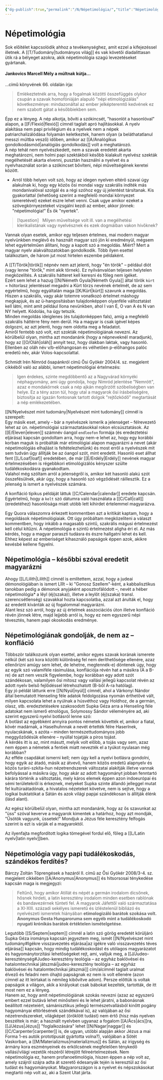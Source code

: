 ```yaml
---
{"dg-publish":true,"permalink":"/N/Népetimológia/","title":"Népetimológia","tags":["containscallouts"],"created":"2025-07-16T14:23","updated":"2025-08-31T02:53"}
---
```



# Népetimológia

Sok előítélet kapcsolódik ahhoz a tevékenységhez, amit ezzel a kifejezéssel illetnek. A [[T/Tudomány\|tudományos világ]] és vak követői diadalittasan ütik rá a bélyeget azokra, akik népetimológia szagú levezetéseket gyártanak.  

#### Jankovics Marcell Mély a múltnak kútja...  

...című könyvének 66. oldalán írja:  
> Emlékeztetnék arra, hogy a fogalmak közötti összefüggés olykor csupán a szavak homofóniáján alapuló "népi etimológizálás" következménye: mindazonáltal az ember jelképteremtő kedvének ez nem szabott gátat a későbbiekben sem.  

Épp ez a lényeg. A nép alkotja, bővíti a szókincsét, "hasonlót  a hasonlóval" alapon, a [[F/Flexió\|flexió]] címnél taglalt apró hajlításokkal. A nyelv alakítása nem papi privilégium és a nyelvek nem a népek patriarchalizálódása folyamán keletkeztek, hanem olyan (a beláthatatlanul messzi múltba vesző) időben, amikor az [[A/Analógikus gondolkodásmód\|analógiás gondolkodás]] volt a meghatározó.  
A nép tehát nem nyelvészkedett, nem a szavak eredetét akarta meghatározni, nem holmi papi szektákból később kialakult nyelvész szekták megélhetését akarta elvenni, pusztán használni a nyelvet és a nyelvhasználat során a szókincset bővíteni, népi műveltségének keretei között.  
- Arról több helyen volt szó, hogy az idegen nyelven eltérő szavai úgy alakulnak ki, hogy egy közös ősi mondai vagy szakrális indíték más mondanivalóval szolgál és a régi szóhoz egy új jelentést társítanak. Kis gyakorlattal (lehetőség szerint a megfelelő mondai környezet ismeretével) ezeket észre lehet venni. Csak ugye amikor ezeket a szövegkörnyezeteket vizsgálni kezdi az ember, akkor jönnek: "népetimológia!" És ők "nyertek".

> [!question] &nbsp;
> Milyen műveltsége volt ill. van a megélhetési klerikalistának vagy nyelvésznek és ezek dogmáiban vakon hívőknek?

Vannak olyan esetek, amikor egy teljesen értelmes, mai modern magyar nyelvünkben meglévő és használt magyar szó jön ki eredményül, mégsem lehet egyértelműen állítani, hogy a kapott szó a megoldás. Miért? Mert a magyar nyelv alakváltozatokban gondolkodik. Több ilyen esettel találkoztam, de három jut most hirtelen eszembe példaként.  

A [[T/Török\|török]] népnév nem azt jelenti, hogy "én török" – például diót (vagy lenne "törők," mint akik törnek). Ez nyilvánvalóan teljesen helytelen megközelítés. A szakrális hátteret kell keresni és főleg nem igéket.  
Ezért sem lehet a hazug [[N/Németh Gyula\|Németh Gyula]] által török `kürt` = hótorlasz jelentéssel megadni a Kürt törzs nevének értelmét, de az sem egyértelmű, hogy egyáltalán maga [[K/Kürt\|kürt]] szavunk a megoldás. Hiszen a szakrális, vagy akár totemre vonatkozó értelmet máshogy megkapjuk, és az ü-hangosításban tulajdonképpen olyanféle változtatást kell látni, mint amit például Ilona nevünkben, ahol I van É, O van A és N van NY helyett. Kódolás, ha úgy tetszik.  
Minden megoldás ideiglenes (és tulajdonképpen fals), amíg a megfelelő szakrális háttérre fény nem derül. Ha a magyar is csak igével képes dolgozni, az azt jelenti, hogy nem oldotta meg a feladatot.  
Amiről fentebb szó volt, ezt szokták népetimológiának nevezni. Az körülbelül olyan, mintha azt mondanánk (hogy a népneveknél maradjunk), hogy az [[O/Oláh\|oláh]] annyit tesz, hogy ólakban laktak, vagy hasonló. Ellenben az oláh név v/b-előhangosan és vélhetően p-előhangos palóc eredetű név, akár Volos-kapcsolattal.   

Schmidt Irén Nimród ősapánkról című Ősi Gyökér 2004/4. sz. megjelent cikkéből való az alábbi, ismert népetimológiai értelmezés:  
> Igen érdekes, szinte megdöbbentő az a Nagyvárad környéki néphagyomány, ami úgy gondolja, hogy Nimród jelentése "Nemrótt", azaz e mondakörnek csak a nép ajkán megőrzött szóbeliségben van helye. Ez a tény azon túl, hogy utal a magyarok ősi írásbeliségére, biztosítja az igazán fontosnak tartott dolgok "rejtőzködő" megtartását a nép emlékezetében.  

[[N/Nyelvészet mint tudomány\|Nyelvészet mint tudomány]] címnél is szerepelt:  
Egy másik eset, amely – bár a nyelvészek ismerik a jelenséget – félrevezető lehet az ún. népetimológiai származtatásokkal rokon elcsúsztatások. Az [[E/Eleven\|eleven]] számnév óangol `endleofon` formája (és eredeztetési eljárása) kapcsán gondoltam arra, hogy nem-e lehet az, hogy egy korábbi korban maguk is próbálták már etimológiai alapon magyarázni a nevet (akár népetimológiás elhajlást is feltételezhetünk) és most erről a nyelvészek mit sem tudván úgy állítják be az óangol szót, mint eredetit. Hasonló eset állhat fent [[L/Loaf\|loaf]] eredetében, de már [[E/Erdély\|Erdély]] nevének magyar értelmezésében is régebbkori etimológizálós kényszer szülte tudálékoskodásra gyanakodtam.  
Valahol még szóltam arról a jelenségről is, amikor két hasonló alakú szót összefésülnek, akár úgy, hogy a hasonló szó végződését ráillesztik. Ez a jelenség is ismert a nyelvészek számára.  

A konfláció tipikus példáját láttuk [[C/Calendar\|calendar]] eredete kapcsán. Egyértelmű, hogy a `kelt` szó dátumra való használata a [[C/Call\|call]] (eredetéhez) hasonlósága miatt utóbb lett kihirdet értelemmel magyarázva.  

Egy Quora válaszomra érkezett kommentben azt a kritikát kaptam, hogy a megoldások népetimológiaiak. Ott úgy próbáltam megközelíteni a választ kommentben, hogy inkább a magasabb szintű, szakrális mágusi értelmezést kell célul kitűzni. A népetimológia e szintű értelmezést aligha éri el. Az más kérdés, hogy a magyar paraszti tudásra és észre hallgatni lehet és kell. Ehhez képest az emberiséget kihasználó papságok éppen azok, akikre kevésbé kellene figyelni.  

## Népetimológia – későbbi szóval eredetit magyarázni

Ahogy [[L/Lilith\|Lilith]] címnél is említettem, azzal, hogy a judeai démonológiában is ismert Lîlît – ki "Gonosz Szellem"-ként, a kabbalisztikus tanokban pedig a démonok anyjaként aposztrofálódott –, nevét a héber népetimológia* a lêyl (éj(szaka)), illetve a leylôt (éj(szaka) transl. szerencsétlenség) szavakkal hozta kapcsolatba, azzal azt árulták el, hogy az eredetit kívánták az új fogalommal magyarázni.  
Alant lesz szó arról, hogy az új értelmek asszociációs úton illetve konfláció révén jönnek létre, majd lejjebb arról is, hogy ez nem egyszerű népi tévesztés, hanem papi okoskodás eredménye.  

## Népetimológiának gondolják, de nem az – konfláció

Többször találkozunk olyan esettel, amikor egyes szavak korának ismerete nélkül (két szó kora közötti különbség fel nem deríthetősége ellenére, azaz ellenőrizni amúgy sem lehet, de lehetne, megtennék-e) döntenek úgy, hogy az egyik szó valamiféle rásimulása, konflációja révén hat a másikra (A a B-re) de azt nem veszik figyelembe, hogy korábban egy adott szót szándékosan, valamilyen ősi mítosz vagy vallási jellegű kapcsolat révén az adott nyelv belső fejlődéssel létrehozhatott (B-ből A-ra hatólag).  
Egy jó példát láttunk erre [[N/Nyúl\|nyúl]] címnél, ahol a Várkonyi Nándor által bemutatott Henseling féle adatok feldolgozása nyomán érthetővé vált, milyen kapcsolata lehet a nyúlnak a húsvéthoz vagy Holdhoz, de a germán, olasz, stb. eredeztetésekre szakosodott Supka Géza arra a Henseling féle adatokat nem ismerő etnológus, Solymossy Sándor véleményére ad, aki szerint egyszerű nyelvi botlásról lenne szó:  
A botlást az egyébként annyira pontos németek követték el, amikor a fiatal, kövér madárnak, a Haselhuhnnak a nevét értették félre Haserlnek, nyulacskának, s azóta – minden természettudományos jobb meggyőződésük ellenére – nyúllal tojatják a piros tojást.  
A kérdés itt is az, mint másutt, melyik volt előbb, a tojás vagy sem, azaz nem éppen a németek a fentiek miatt nevezték el a tyúkot nyulasan még korábban?  
Az efféle csapdákat ismerni kell; nem úgy kell a nyelvi botlásra gondolni, hogy egyik az átadó, másik az átvevő, hanem közös eredetű alapnyelv és közös turáni-szkíta-hun nézetrendszerek változatai alakítják illetve vannak befolyással a másikra úgy, hogy akár az adott hagyományt jobban fenntartó kárára történik a változtatás, mely káros elemek éppen azon indoeurópai és sémi területekről is érkeznek, melyeket Supka szinte állandó jelleggel mutat fel kultúraátadónak, a hivatalos nézeteket követve, nem is sejtve, hogy a logikai buktatókat a Sátán és azok világi papjai szándékosan is állítják élénk (lásd alant).  

Az egész körülbelül olyan, mintha azt mondanánk, hogy az ős szavunkat az "üss" szóval keverve a magyarok kimentek a határhoz, hogy azt mondják, "Űsötök vagyunk, üssetek!" Mondjuk a Jézus féle keresztény felfogás szerint is ezt is várják el a magyaroktól.  

Az ilyenfajta megfordított logika tömegével fordul elő, főleg a [[L/Latin nyelv\|latin nyelv]]ben.  

## Népetimológia vagy papi tudálékoskodás, szándékos ferdítés?

Bárczy Zoltán Töprengések a hazáról II. című az Ősi Gyökér 2008/3-4. sz. megjelent cikkében [[A/Anonymus\|Anonymus]] és hitsorsosai ténykedése kapcsán maga is megjegyzi:  
> Feltűnő, hogy amikor Atillát és népét a germán irodalom dicsőnek, hősnek hirdeti, a latin keresztény irodalom minden esetben rablónak és bandavezérnek tünteti fel. A magyarok Jáfettől való származtatása a XI-XIII. századi sekélyes ismeretű és ízléstelenül bibliázó és nyelvészeti ismeretek hiányában **etimologizáló barátok szokása volt. Anonymus Gesta Hungaroruma sem egyéb mint a tudálékoskodó nyugati krónikás barátok értéktelen ismételgetése**.  

Legutóbb [[S/Septem\|septem]] címnél a latin szó görög eredetét körüljáró Supka Géza irománya kapcsán jegyeztem meg, ismét [[N/Nyelvészet mint tudomány#Igékre visszavezetés eljárása\|az igékre való visszavezetés téves eljárása]] kapcsán, hogy mindig tudálékoskodást és utólagos magyarázatot és hagyománytorzítási lehetőségeket rejt, ami, valljuk meg, a [[J/Judeo-kereszténység#Judeo-keresztény teológia – az egyház baklövései és hatalomtechnikai játszmái\|judeo-keresztény teológia – az egyház baklövései és hatalomtechnikai játszmái]] cím/alcímnél taglalt uralmat élvező és feladni nem óhajtó papságnak ez nem is volt ellenére (azon címnél az itt leírtakat is némileg kibővítve adom). Persze előttük is voltak papságok a világon, akik a királyokat csak bábokat kezelték, tartották, de itt most nem ez a lényeg.  
Hanem az, hogy amit népetimológiának szokás nevezni (azaz az egyszerű embert ezzel butává lehet minősíteni és le lehet járatni, a babonásnak beállított nézeteiért, sámánisztikus jellegű természetvallásból kinőtt pogány hagyományai eltörlésének szándékával is), az valójában az ősi nézetrendszereket, világképet (öröklött tudást) nem értő (hisz más nyelven beszéltek is már; a használt nyelvben ugyanaz a fogalom [[A/Ács\|ács]]ra, [[J/Jézus\|Jézus]] "foglalkozására" lehet [[N/Nagar\|naggar]] és [[C/Carpenter\|carpenter]] is, de ugyan, utóbbi alapján akkor Jézus a mai Forma 1-es autók prototípusát gyártotta volna?), valójában a Sötét Vaskorban, a [[M/Materializmus\|materializmus]] és Sátán, az irigység és ármány kora eszményeinek és erkölcsének megfelelően ténykedő vallási/világi vezetők részéről létrejött félreértelmezések. Nem népetimológia ez, hanem profanoetimológia, hiszen éppen a nép volt az, amely szájról szájra adta át szerető édesanyák tején is keresztül az ősi tudást és hagyományokat. Magyarországon is a nyelvet és népszokásokat megtartó nép volt az, aki a Szent Utat járta.  
